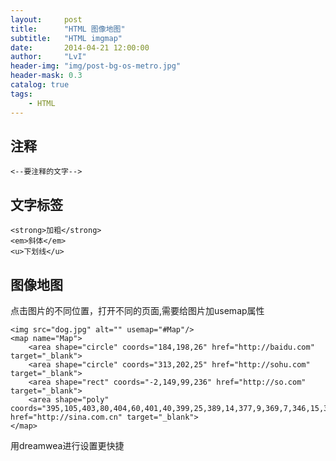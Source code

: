 ```yaml
---
layout:     post
title:      "HTML 图像地图"
subtitle:   "HTML imgmap"
date:       2014-04-21 12:00:00
author:     "LvI"
header-img: "img/post-bg-os-metro.jpg"
header-mask: 0.3
catalog: true
tags:
    - HTML
---
```



## 注释

```
<--要注释的文字-->
```

## 文字标签

```
<strong>加粗</strong>
<em>斜体</em>
<u>下划线</u>
```

## 图像地图

点击图片的不同位置，打开不同的页面,需要给图片加usemap属性

```
<img src="dog.jpg" alt="" usemap="#Map"/>
<map name="Map">
    <area shape="circle" coords="184,198,26" href="http://baidu.com" target="_blank">
    <area shape="circle" coords="313,202,25" href="http://sohu.com" target="_blank">
    <area shape="rect" coords="-2,149,99,236" href="http://so.com" target="_blank">
    <area shape="poly" coords="395,105,403,80,404,60,401,40,399,25,389,14,377,9,369,7,346,15,336,24,325,30,320,39" href="http://sina.com.cn" target="_blank">
</map>
```    

用dreamwea进行设置更快捷

